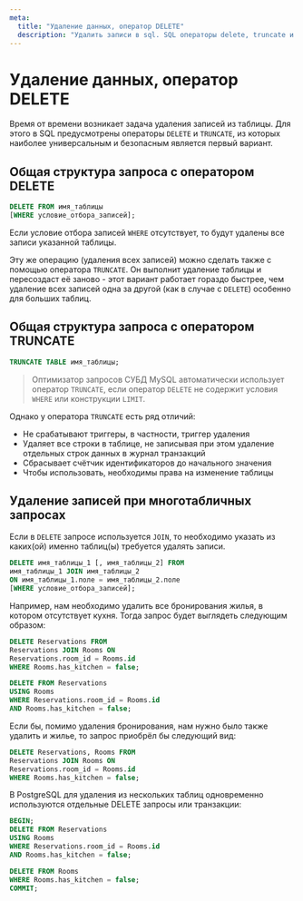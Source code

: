 ```yaml
---
meta:
  title: "Удаление данных, оператор DELETE"
  description: "Удалить записи в sql. SQL операторы delete, truncate и их отличия. Delete запрос c join"
---
```


# Удаление данных, оператор DELETE

Время от времени возникает задача удаления записей из таблицы. Для этого в SQL предусмотрены операторы `DELETE` и `TRUNCATE`,
из которых наиболее универсальным и безопасным является первый вариант.

## Общая структура запроса с оператором DELETE

```sql
DELETE FROM имя_таблицы
[WHERE условие_отбора_записей];
```

Если условие отбора записей `WHERE` отсутствует, то будут удалены все записи указанной таблицы.

Эту же операцию (удаления всех записей) можно сделать также с помощью оператора `TRUNCATE`.
Он выполнит удаление таблицы и пересоздаст её заново - этот вариант работает гораздо быстрее, чем удаление всех записей одна за другой (как в случае с `DELETE`) особенно для больших таблиц.

## Общая структура запроса с оператором TRUNCATE

```sql
TRUNCATE TABLE имя_таблицы;
```

<MySQLOnly>

> Оптимизатор запросов СУБД MySQL автоматически использует оператор `TRUNCATE`, если оператор `DELETE` не содержит условия `WHERE` или конструкции `LIMIT`.

</MySQLOnly>

Однако у оператора `TRUNCATE` есть ряд отличий:

- Не срабатывают триггеры, в частности, триггер удаления
- Удаляет все строки в таблице, не записывая при этом удаление отдельных строк данных в журнал транзакций
- Сбрасывает счётчик идентификаторов до начального значения
- Чтобы использовать, необходимы права на изменение таблицы

## Удаление записей при многотабличных запросах

Если в `DELETE` запросе используется `JOIN`, то необходимо указать из каких(ой) именно таблиц(ы) требуется удалять записи.

```sql
DELETE имя_таблицы_1 [, имя_таблицы_2] FROM
имя_таблицы_1 JOIN имя_таблицы_2
ON имя_таблицы_1.поле = имя_таблицы_2.поле
[WHERE условие_отбора_записей];
```

Например, нам необходимо удалить все бронирования жилья, в котором отсутствует кухня. Тогда запрос будет выглядеть следующим образом:

<MySQLOnly>

```sql
DELETE Reservations FROM
Reservations JOIN Rooms ON
Reservations.room_id = Rooms.id
WHERE Rooms.has_kitchen = false;
```

</MySQLOnly>

<PostgreSQLOnly>

```sql
DELETE FROM Reservations
USING Rooms
WHERE Reservations.room_id = Rooms.id
AND Rooms.has_kitchen = false;
```

</PostgreSQLOnly>

Если бы, помимо удаления бронирования, нам нужно было также удалить и жилье, то запрос приобрёл бы следующий вид:

<MySQLOnly>

```sql
DELETE Reservations, Rooms FROM
Reservations JOIN Rooms ON
Reservations.room_id = Rooms.id
WHERE Rooms.has_kitchen = false;
```

</MySQLOnly>

<PostgreSQLOnly>

В PostgreSQL для удаления из нескольких таблиц одновременно используются отдельные DELETE запросы или транзакции:

```sql
BEGIN;
DELETE FROM Reservations
USING Rooms
WHERE Reservations.room_id = Rooms.id
AND Rooms.has_kitchen = false;

DELETE FROM Rooms
WHERE Rooms.has_kitchen = false;
COMMIT;
```

</PostgreSQLOnly>
